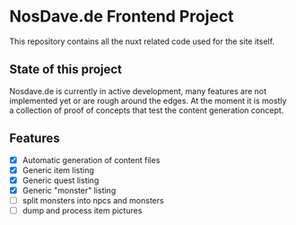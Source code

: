 # NosDave.de Frontend Project

This repository contains all the nuxt related code used for the site itself.

## State of this project

Nosdave.de is currently in active development, many features are not implemented yet or are rough around the edges.
At the moment it is mostly a collection of proof of concepts that test the content generation concept.

## Features

- [x] Automatic generation of content files
- [x] Generic item listing
- [x] Generic quest listing
- [x] Generic "monster" listing
- [ ] split monsters into npcs and monsters
- [ ] dump and process item pictures

